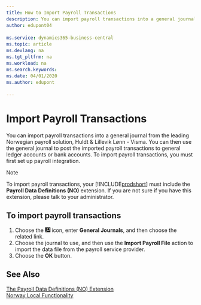 ```yaml
---
title: How to Import Payroll Transactions
description: You can import payroll transactions into a general journal from two external payroll solutions.
author: edupont04

ms.service: dynamics365-business-central
ms.topic: article
ms.devlang: na
ms.tgt_pltfrm: na
ms.workload: na
ms.search.keywords:
ms.date: 04/01/2020
ms.author: edupont

---
```

# Import Payroll Transactions
You can import payroll transactions into a general journal from the leading Norwegian payroll solution, Huldt & Lillevik Lønn - Visma. You can then use the general journal to post the imported payroll transactions to general ledger accounts or bank accounts. To import payroll transactions, you must first set up payroll integration.  

> [!NOTE]  
>  To import payroll transactions, your [!INCLUDE[prodshort](../../includes/prodshort.md)] must include the **Payroll Data Definitions (NO)** extension. If you are not sure if you have this extension, please talk to your administrator.  

## To import payroll transactions  

1.  Choose the ![Search for Page or Report](../../media/ui-search/search_small.png "Search for Page or Report icon") icon, enter **General Journals**, and then choose the related link.  
2.  Choose the journal to use, and then use the **Import Payroll File** action to import the data file from the payroll service provider.  
3.  Choose the **OK** button.  

## See Also  
[The Payroll Data Definitions (NO) Extension](ui-extensions-payroll-data-definitions-no.md)  
[Norway Local Functionality](norway-local-functionality.md)  
